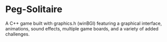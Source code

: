 # Peg-Solitaire
A C++ game built with graphics.h (winBGI) featuring a graphical interface, animations, sound effects, multiple game boards, and a variety of added challenges.
